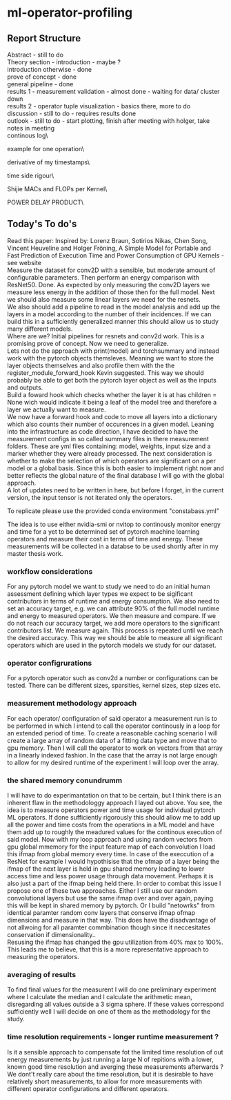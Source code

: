 # ml-operator-profiling

## Report Structure
Abstract - still to do \
Theory section - introduction - maybe ?\
introduction otherwise - done\
prove of concept - done\
general pipeline - done\
results 1 - measurement validation - almost done - waiting for data/ cluster down\
results 2 - operator tuple visualization - basics there, more to do\
discussion - still to do - requires results done\
outlook - still to do - start plotting, finish after meeting with holger, take notes in meeting\
continous log\

example for one operation\

derivative of my timestamps\

time side rigour\

Shijie MACs and FLOPs per Kernel\


POWER DELAY PRODUCT\

## Today's To do's
Read this paper: Inspired by: Lorenz Braun, Sotirios Nikas, Chen Song, Vincent Heuveline and Holger Fröning, A Simple Model for Portable and Fast Prediction of Execution Time and Power Consumption of GPU Kernels - see website \
Measure the dataset for conv2D with a sensible, but moderate amount of configurable parameters. Then perform an energy comparison with ResNet50. Done. As expected by only measuring the conv2D layers we measure less energy in the addition of those then for the full model. Next we should also measure some linear layers we need for the resnets. \
We also should add a pipeline to read in the model analysis and add up the layers in a model according to the number of their incidences. If we can build this in a sufficiently generalized manner this should allow us to study many different models. \
Where are we? Initial pipelines for resnets and conv2d work. This is a promising prove of concept. Now we need to generalize. \
Lets not do the approach with print(model) and torchsummary and instead work with the pytorch objects themsleves. Meaning we want to store the layer objects themselves and also profile them with the the register_module_forward_hook Kevin suggested. This way we should probably be able to get both the pytorch layer object as well as the inputs and outputs. \
Build a foward hook which checks whether the layer it is at has children = None wich would indicate it being a leaf of the model tree and therefore a layer we actually want to measure. \
We now have a forward hook and code to move all layers into a dictionary which also counts their number of occurences in a given model. Leaning into the infrastructure as code direction, I have decided to have the measurement configs in so called summary files in there measurement folders. These are yml files containing: model, weights, input size and a marker whether they were already processed. The next consideration is whether to make the selection of which operators are significant on a per model or a global basis. Since this is both easier to implement right now and better reflects the global nature of the final database I will go with the global approach.\
A lot of updates need to be written in here, but before I forget, in the current version, the input tensor is not iterated only the operators. 


To replicate please use the provided conda environment "constabass.yml"

The idea is to use either nvidia-smi or nvitop to continously monitor energy and time for a yet to be determined set of pytorch machine learning operators and measure their cost in terms of time and energy. These measurements will be collected in a databse to be used shortly after in my master thesis work. 


### workflow considerations
For any pytorch model we want to study we need to do an initial human assessment defining which layer types we expect to be sigificant contributors in terms of runtime and energy consumption. We also need to set an accuracy target, e.g. we can attribute 90% of the full model runtime and energy to measured operators. We then measure and compare. If we do not reach our accuracy target, we add more operators to the significant contributors list. We measure again. This process is repeated until we reach the desired accuracy. This way we should be able to measure all significant operators which are used in the pytorch models we study for our dataset.

### operator configrurations
For a pytorch operator such as conv2d a number or configurations can be tested. There can be different sizes, sparsities, kernel sizes, step sizes etc.

### measurement methodology approach
For each operator/ configuration of said operator a measurement run is to be performed in which I intend to call the operator continously in a loop for an extended period of time. To create a reasonable caching scenario I will create a large array of random data of a fitting data type and move that to gpu memory. Then I will call the operator to work on vectors from that array in a linearly indexed fashion. In the case that the array is not large enough to allow for my desired runtime of the experiment I will loop over the array.

### the shared memory conundrumm
I will have to do experimantation on that to be certain, but I think there is an inherent flaw in the methodologgy approach I layed out above. You see, the idea is to measure operators power and time usage for individual pytorch ML operators. If done sufficiently rigorously this should allow me to add up all the power and time costs from the operations in a ML model and have them add up to roughly the meadured values for the continous execution of said model.
Now with my loop approach and using random vectors from gpu global mmemory for the input feature map of each convolution I load this ifmap from global memory every time. In case of the execcution of a ResNet for example I would hypothisise that the ofmap of a layer being the ifmap of the next layer is held in gpu shared memory leading to lower access time and less power usage through data movement. Perhaps it is also just a part of the ifmap being held there. In order to combat this issue I propose one of these two approaches. Either I still use our random convolutional layers but use the same ifmap over and over again, paying this will be kept in shared memory by pytorch. Or I build "netowrks" from identical paramter random conv layers that conserve ifmap ofmap dimensions and measure in that way. This does have the disadvantage of not allwoing for all paramter commbination though since it neccesitates conservation if dimensionality..\
Resusing the ifmap has changed the gpu utilization from 40% max to 100%. This leads me to believe, that this is a more representative approach to measuring the operators.

### averaging of results
To find final values for the measurent I will do one preliminary experiment where I calculate the median and I calculate the arithmetic mean, disregarding all values outside a 3 sigma sphere. If these values correspond sufficiently well I will decide on one of them as the methodology for the study.

### time resolution requirements - longer runtime measurement ?
Is it a sensible approach to compensate fot the limited time resolution of out energy measurements by just running a large N of repitions with a lower, known good time resolution and averging these measurements afterwards ?
We dont't really care about the time resolution, but it is desirable to have relatively short measurements, to allow for more measurements with different operator configurations and different operators.
